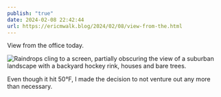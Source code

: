 ```yaml
---
publish: "true"
date: 2024-02-08 22:42:44
url: https://ericmwalk.blog/2024/02/08/view-from-the.html
---
```


View from the office today.

![Raindrops cling to a screen, partially obscuring the view of a suburban landscape with a backyard hockey rink, houses and bare trees.](https://ericmwalk.blog/uploads/2024/img-7808.jpeg)

Even though it hit 50°F, I made the decision to not venture out any more than necessary.